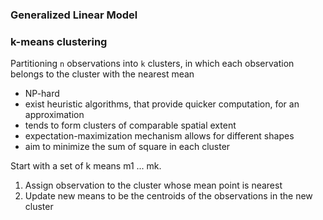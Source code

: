 ### Generalized Linear Model

### k-means clustering
Partitioning `n` observations into `k` clusters, in which each observation belongs to the cluster with the nearest mean
- NP-hard
- exist heuristic algorithms, that provide quicker computation, for an approximation
- tends to form clusters of comparable spatial extent
- expectation-maximization mechanism allows for different shapes
- aim to minimize the sum of square in each cluster

Start with a set of k means m1 ... mk. 
1. Assign observation to the cluster whose mean point is nearest
2. Update new means to be the centroids of the observations in the new cluster
